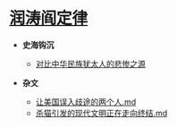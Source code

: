 # [润涛阎定律](README.md)

* **史海钩沉**
  * [对比中华民族犹太人的悲惨之源](对比中华民族犹太人的悲惨之源)
  
* **杂文**
  * [让美国误入歧途的两个人.md](让美国误入歧途的两个人)
  * [杀猫引发的现代文明正在走向终结.md](杀猫引发的现代文明正在走向终结)
  
